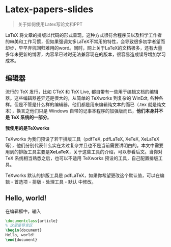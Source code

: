 # Latex-papers-slides
> 关于如何使用Latex写论文和PPT



LaTeX 将文章的排版以代码的形式呈现，这种方式很符合程序员以及科学工作者的审美和工作习惯，但如果强调太多LaTeX不常用的特性，会导致很多初学者望而却步，早早弃坑回归难用的word。同时，网上关于LaTeX的文档极多，还有大量多年未更新的博客，内容早已过时无法兼容现在的版本，很容易造成误导增加学习成本。

## 编辑器

流行的 TeX 发行，比如 CTeX 和 TeX Live, 都自带有一些用于编辑文档的编辑器。这些编辑器差异还是很大的，从简单的 TeXworks 到复杂的 WinEdt, 各种各样。但是不管是什么样的编辑器，他们都是用来编辑纯文本的而已（.tex 就是纯文本），换言之他们只是 Windows 自带的记事本程序的加强版而已，**他们本身并不是 TeX 系统的一部分**。

**我使用的是TeXworks**

TeXworks 为我们预设了若干排版工具（pdfTeX, pdfLaTeX, XeTeX, XeLaTeX 等），他们分别代表什么实在太过复杂并且也不是当前需要讲明白的。本文中需要用到的排版工具主要是**XeLaTeX**，关于这些工具的介绍，可以参看后文。当你对 TeX 系统相当熟悉之后，也可以不适用 TeXworks 预设的工具，自己配置排版工具。

TeXworks 默认的排版工具是 pdfLaTeX，如果你希望更改这个默认值，可以在编辑 - 首选项 - 排版 - 处理工具 - 默认 中修改。

## Hello, world!

在编辑框中，输入

```latex
\documentclass{article}
% 这里是导言区
\begin{document}
Hello, world!
\end{document}
```

